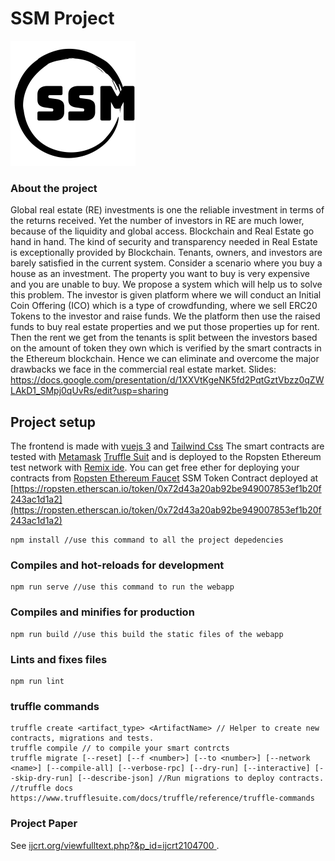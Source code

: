 # SSM Project

![](https://github.com/sivasankaranoffl/SSM-Final-Project/blob/main/src/assets/ssmlogo.png?raw=true)

### About the project

Global real estate (RE) investments is one the reliable investment in terms of the returns received. Yet the number of investors in RE are much lower, because of the liquidity and global access. Blockchain and Real Estate go hand in hand. The kind of security and transparency needed in Real Estate is exceptionally provided by Blockchain. Tenants, owners, and investors are barely satisfied in the current system. Consider a scenario where you buy a house as an investment. The property you want to buy is very expensive and you are unable to buy. We propose a system which will help us to solve this problem. The investor is given platform where we will conduct an Initial Coin Offering (ICO) which is a type of crowdfunding, where we sell ERC20 Tokens to the investor and raise funds. We the platform then use the raised funds to buy real estate properties and we put those properties up for rent. Then the rent we get from the tenants is split between the investors based on the amount of token they own which is verified by the smart contracts in the Ethereum blockchain. Hence we can eliminate and overcome the major drawbacks we face in the commercial real estate market.
Slides: https://docs.google.com/presentation/d/1XXVtKgeNK5fd2PqtGztVbzz0qZWLAkD1_SMpj0qUvRs/edit?usp=sharing



## Project setup

The frontend is made with [vuejs 3](https://v3.vuejs.org/) and [Tailwind Css](https://tailwindcss.com/)
The smart contracts are tested with [Metamask](https://metamask.io/) [Truffle Suit](https://www.trufflesuite.com/) and is deployed to the Ropsten Ethereum test network with [Remix ide](http://remix.ethereum.org/). You can get free ether for deploying your contracts from [Ropsten Ethereum Faucet](https://faucet.ropsten.be/)
SSM Token Contract deployed at [https://ropsten.etherscan.io/token/0x72d43a20ab92be949007853ef1b20f243ac1d1a2](https://ropsten.etherscan.io/token/0x72d43a20ab92be949007853ef1b20f243ac1d1a2)

```
npm install //use this command to all the project depedencies
```

### Compiles and hot-reloads for development
```
npm run serve //use this command to run the webapp
```

### Compiles and minifies for production
```
npm run build //use this build the static files of the webapp
```

### Lints and fixes files
```
npm run lint
```
### truffle commands
```
truffle create <artifact_type> <ArtifactName> // Helper to create new contracts, migrations and tests.
truffle compile // to compile your smart contrcts
truffle migrate [--reset] [--f <number>] [--to <number>] [--network <name>] [--compile-all] [--verbose-rpc] [--dry-run] [--interactive] [--skip-dry-run] [--describe-json] //Run migrations to deploy contracts.
//truffle docs
https://www.trufflesuite.com/docs/truffle/reference/truffle-commands

```

### Project Paper
See [ijcrt.org/viewfulltext.php?&p_id=ijcrt2104700 ](ijcrt.org/viewfulltext.php?&p_id=ijcrt2104700 ).


